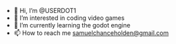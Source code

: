- 👋 Hi, I’m @USERDOT1
- 👀 I’m interested in coding video games
- 🌱 I’m currently learning the godot engine
- 📫 How to reach me samuelchanceholden@gmail.com

<!---
USERDOT1/USERDOT1 is a ✨ special ✨ repository because its `README.md` (this file) appears on your GitHub profile.
You can click the Preview link to take a look at your changes.
--->
